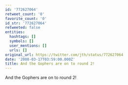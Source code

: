```yaml
---
id: '772627064'
retweet_count: '0'
favorite_count: '0'
id_str: '772627064'
retweeted: false
entities:
  hashtags: []
  symbols: []
  user_mentions: []
  urls: []
original_url: https://twitter.com/jth/status/772627064
date: '2008-03-17T03:59:00.000Z'
title: And the Gophers are on to round 2!
---
```


And the Gophers are on to round 2!